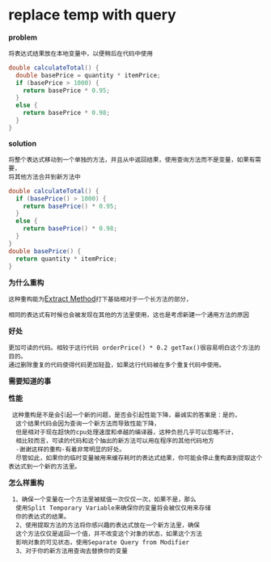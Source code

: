 # replace temp with query

**problem**

```
将表达式结果放在本地变量中，以便稍后在代码中使用
```

```java
double calculateTotal() {
  double basePrice = quantity * itemPrice;
  if (basePrice > 1000) {
    return basePrice * 0.95;
  }
  else {
    return basePrice * 0.98;
  }
}
```

**solution**

```
将整个表达式移动到一个单独的方法，并且从中返回结果，使用查询方法而不是变量，如果有需要，
将其他方法合并到新方法中
```

```java
double calculateTotal() {
  if (basePrice() > 1000) {
    return basePrice() * 0.95;
  }
  else {
    return basePrice() * 0.98;
  }
}
double basePrice() {
  return quantity * itemPrice;
}
```

**为什么重构**

```这种重构能为```[Extract Method](./Extractmethod.md)```打下基础相对于一个长方法的部分，```

```相同的表达式有时候也会被发现在其他的方法里使用，这也是考虑新建一个通用方法的原因```

**好处**

```
更加可读的代码。相较于这行代码 orderPrice() * 0.2 getTax()很容易明白这个方法的目的。
通过删除重复的代码使得代码更加轻盈，如果这行代码被在多个重复代码中使用。
```

**需要知道的事**

**性能**

```
 这种重构是不是会引起一个新的问题，是否会引起性能下降，最诚实的答案是：是的，
  这个结果代码会因为查询一个新方法而导致性能下降，
  但是相对于现在超快的cpu处理速度和卓越的编译器，这种负担几乎可以忽略不计，
  相比较而言，可读的代码和这个抽出的新方法可以用在程序的其他代码地方
  -谢谢这样的重构-有着非常明显的好处。
  尽管如此，如果你的临时变量被用来缓存耗时的表达式结果，你可能会停止重构直到提取这个表达式到一个新的方法里。
```

**怎么样重构**

```
 1、确保一个变量在一个方法里被赋值一次仅仅一次，如果不是，那么
  使用Split Temporary Variable来确保你的变量将会被仅仅用来存储
  你的表达式的结果。
  2、使用提取方法的方法将你感兴趣的表达式放在一个新方法里，确保
  这个方法仅仅是返回一个值，并不改变这个对象的状态，如果这个方法
  影响对象的可见状态，使用Separate Query from Modifier
  3、对于你的新方法用查询去替换你的变量
```

